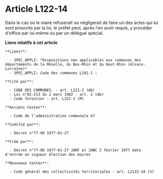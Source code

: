# Article L122-14

Dans le cas où le maire refuserait ou négligerait de faire un des actes qui lui sont prescrits par la loi, le préfet peut,
après l'en avoir requis, y procéder d'office par lui-même ou par un délégué spécial.

**Liens relatifs à cet article**

	**Liens**:

	  - SPEC_APPLI: *Dispositions non applicables aux communes des départements de la Moselle, du Bas-Rhin et du Haut-Rhin (Alsace-Lorraine)*
	  - SPEC_APPLI: Code des communes L181-1 :

	**Cité par**:

	  - CODE DES COMMUNES. - art. L221-2 (Ab)
	  - Loi n°82-213 du 2 mars 1982 - art. 2 (Ab)
	  - Code forestier - art. L322-2 (M)

	**Anciens textes**:

	  - Code de l'administration communale 67

	**Codifié par**:

	  - Décret n°77-90 1977-01-27

	**Créé par**:

	  - Décret n°77-90 1977-01-27 JORF et JONC 3 février 1977 date d'entrée en vigueur élection des maires

	**Nouveaux textes**:

	  - Code général des collectivités territoriales - art. L2122-34 (V)
